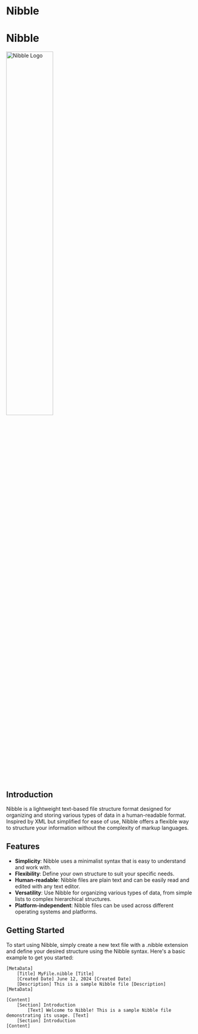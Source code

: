 # Nibble

# Nibble
<img src="https://i.imgur.com/iASoFPO.png" alt="Nibble Logo" width="50%">

## Introduction

Nibble is a lightweight text-based file structure format designed for organizing and storing various types of data in a human-readable format. Inspired by XML but simplified for ease of use, Nibble offers a flexible way to structure your information without the complexity of markup languages.

## Features

- **Simplicity**: Nibble uses a minimalist syntax that is easy to understand and work with.
- **Flexibility**: Define your own structure to suit your specific needs.
- **Human-readable**: Nibble files are plain text and can be easily read and edited with any text editor.
- **Versatility**: Use Nibble for organizing various types of data, from simple lists to complex hierarchical structures.
- **Platform-independent**: Nibble files can be used across different operating systems and platforms.

## Getting Started

To start using Nibble, simply create a new text file with a .nibble extension and define your desired structure using the Nibble syntax. Here's a basic example to get you started:

```plaintext
[MetaData]
    [Title] MyFile.nibble [Title]
    [Created Date] June 12, 2024 [Created Date]
    [Description] This is a sample Nibble file [Description]
[MetaData]

[Content]
    [Section] Introduction
        [Text] Welcome to Nibble! This is a sample Nibble file demonstrating its usage. [Text]
    [Section] Introduction
[Content]
